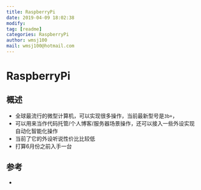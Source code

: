 ```yaml
---
title: RaspberryPi
date: 2019-04-09 18:02:38	
modify: 
tag: [readme]
categories: RaspberryPi
author: wmsj100
mail: wmsj100@hotmail.com
---
```


# RaspberryPi

## 概述
- 全球最流行的微型计算机，可以实现很多操作，当前最新型号是`3b+`，
- 可以用来当作代码托管/个人博客/服务器场景操作，还可以接入一些外设实现自动化智能化操作
- 当前了它的外设听说性价比比较低
- 打算6月份之前入手一台

## 参考
- []()
